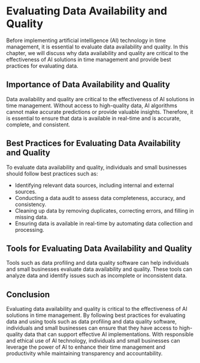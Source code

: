 Evaluating Data Availability and Quality
=======================================================================================================

Before implementing artificial intelligence (AI) technology in time management, it is essential to evaluate data availability and quality. In this chapter, we will discuss why data availability and quality are critical to the effectiveness of AI solutions in time management and provide best practices for evaluating data.

Importance of Data Availability and Quality
-------------------------------------------

Data availability and quality are critical to the effectiveness of AI solutions in time management. Without access to high-quality data, AI algorithms cannot make accurate predictions or provide valuable insights. Therefore, it is essential to ensure that data is available in real-time and is accurate, complete, and consistent.

Best Practices for Evaluating Data Availability and Quality
-----------------------------------------------------------

To evaluate data availability and quality, individuals and small businesses should follow best practices such as:

* Identifying relevant data sources, including internal and external sources.
* Conducting a data audit to assess data completeness, accuracy, and consistency.
* Cleaning up data by removing duplicates, correcting errors, and filling in missing data.
* Ensuring data is available in real-time by automating data collection and processing.

Tools for Evaluating Data Availability and Quality
--------------------------------------------------

Tools such as data profiling and data quality software can help individuals and small businesses evaluate data availability and quality. These tools can analyze data and identify issues such as incomplete or inconsistent data.

Conclusion
----------

Evaluating data availability and quality is critical to the effectiveness of AI solutions in time management. By following best practices for evaluating data and using tools such as data profiling and data quality software, individuals and small businesses can ensure that they have access to high-quality data that can support effective AI implementations. With responsible and ethical use of AI technology, individuals and small businesses can leverage the power of AI to enhance their time management and productivity while maintaining transparency and accountability.

